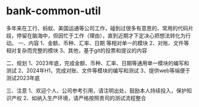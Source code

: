 # bank-common-util
多年来在工行、蚂蚁、美国运通等公司工作，碰到过很多有意思的、常用的代码片段，停留在脑海中，但因忙于工作（理由），直到近期才下定决心把想法转化为行动。
一、内容
1、金额、币种、汇率、日期 等相对单一的模块
2、对账、文件等相对复杂而完整的模块
3、其他，基于git的投票和提议的内容

二、规划
1、2023年底，完成金额、币种、汇率、日期等通用单一模块的编写和测试
2、2024年H1，完成对账、文件等模块的编写和测试
3、提供web等端便于测试2023年底

三、注意
1、欢迎个人、公司参考引用，请注明出处，鼓励本人持续投入，保护知识产权
2、如纳入生产环境，请严格按照贵司的测试流程整合


